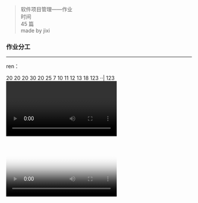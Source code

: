 > 软件项目管理——作业  
> 时间         
>  45 篇  
>made by jixi  

###  作业分工


----------
ren：  

20
20
20
30
20
25
7
10
11
12
13
18
123 ··| 123
<video id="1" >

<video id="video" controls="" preload="none" poster="https://v.youku.com/v_show/id_XMzkwMzU5NjY4OA==.html?spm=..m_26664.5~5!2~5~5~5!2~5~5~5~A">




----------
## END

